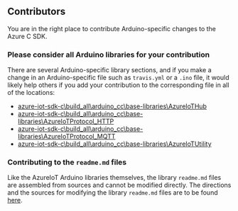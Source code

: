 
## Contributors

You are in the right place to contribute Arduino-specific changes to the Azure C SDK.

### Please consider all Arduino libraries for your contribution

There are several Arduino-specific library sections, and if you make a change in an Arduino-specific file such as `travis.yml` or a `.ino` file, it would likely help others if you add your contribution to the corresponding file in all of the locations:

*  [azure-iot-sdk-c\build_all\arduino_cc\base-libraries\AzureIoTHub](https://github.com/Azure/azure-iot-sdk-c/tree/master/build_all/arduino_cc/base-libraries/AzureIoTHub)
*  [azure-iot-sdk-c\build_all\arduino_cc\base-libraries\AzureIoTProtocol_HTTP](https://github.com/Azure/azure-iot-sdk-c/tree/master/build_all/arduino_cc/base-libraries/AzureIoTProtocol_HTTP)
*  [azure-iot-sdk-c\build_all\arduino_cc\base-libraries\AzureIoTProtocol_MQTT](https://github.com/Azure/azure-iot-sdk-c/tree/master/build_all/arduino_cc/base-libraries/AzureIoTProtocol_MQTT)
*  [azure-iot-sdk-c\build_all\arduino_cc\base-libraries\AzureIoTUtility](https://github.com/Azure/azure-iot-sdk-c/tree/master/build_all/arduino_cc/base-libraries/AzureIoTUtility)

### Contributing to the `readme.md` files

Like the AzureIoT Arduino libraries themselves, the library `readme.md` files are assembled from sources and cannot be modified directly. The directions and the sources for modifying the library `readme.md` files are to be found [here](https://github.com/Azure/azure-iot-sdk-c/tree/master/build_all/arduino_cc/base-libraries/readme-generator/readme.md).
